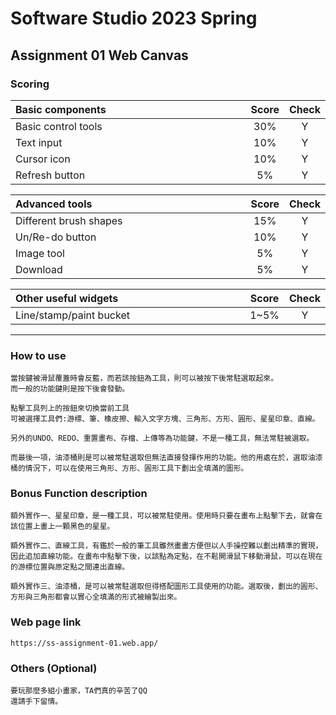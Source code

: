 # Software Studio 2023 Spring
## Assignment 01 Web Canvas


### Scoring

| **Basic components**                             | **Score** | **Check** |
| :----------------------------------------------- | :-------: | :-------: |
| Basic control tools                              | 30%       | Y         |
| Text input                                       | 10%       | Y         |
| Cursor icon                                      | 10%       | Y         |
| Refresh button                                   | 5%        | Y         |

| **Advanced tools**                               | **Score** | **Check** |
| :----------------------------------------------- | :-------: | :-------: |
| Different brush shapes                           | 15%       | Y         |
| Un/Re-do button                                  | 10%       | Y         |
| Image tool                                       | 5%        | Y         |
| Download                                         | 5%        | Y         |

| **Other useful widgets**                         | **Score** | **Check** |
| :----------------------------------------------- | :-------: | :-------: |
| Line/stamp/paint bucket                          | 1~5%      | Y         |


---

### How to use 

    當按鍵被滑鼠覆蓋時會反藍，而若該按鈕為工具，則可以被按下後常駐選取起來。
    而一般的功能鍵則是按下後會發動。

    點擊工具列上的按鈕來切換當前工具
    可被選擇工具們:游標、筆、橡皮擦、輸入文字方塊、三角形、方形、圓形、星星印章、直線。

    另外的UNDO、REDO、重置畫布、存檔、上傳等為功能鍵，不是一種工具，無法常駐被選取。

    而最後一項，油漆桶則是可以被常駐選取但無法直接發揮作用的功能。他的用處在於，選取油漆桶的情況下，可以在使用三角形、方形、圓形工具下劃出全填滿的圖形。

### Bonus Function description

    額外實作一、星星印章，是一種工具，可以被常駐使用。使用時只要在畫布上點擊下去，就會在該位置上畫上一顆黑色的星星。

    額外實作二、直線工具，有鑑於一般的筆工具雖然畫畫方便但以人手操控難以劃出精準的實現，因此追加直線功能。在畫布中點擊下後，以該點為定點，在不鬆開滑鼠下移動滑鼠，可以在現在的游標位置與原定點之間連出直線。

    額外實作三、油漆桶，是可以被常駐選取但得搭配圖形工具使用的功能。選取後，劃出的圓形、方形與三角形都會以實心全填滿的形式被繪製出來。

### Web page link

    https://ss-assignment-01.web.app/

### Others (Optional)

    要玩那麼多組小畫家，TA們真的辛苦了QQ
    還請手下留情。

<style>
table th{
    width: 100%;
}
</style>
